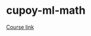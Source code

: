 # cupoy-ml-math
[Course link](https://www.cupoy.com/marathon/0000018248CA0102000000016375706F795F72656C656173654355)
